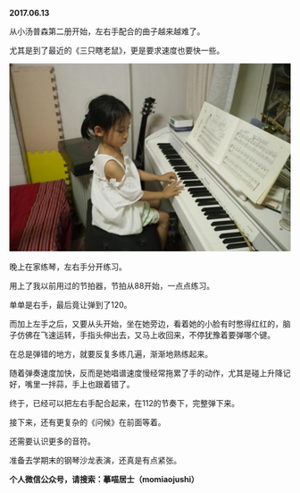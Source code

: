 
          
            
**2017.06.13**

从小汤普森第二册开始，左右手配合的曲子越来越难了。

尤其是到了最近的《三只瞎老鼠》，更是要求速度也要快一些。




![](img/51001-113d6e63b6b8eda2.JPG)




晚上在家练琴，左右手分开练习。

用上了我以前用过的节拍器，节拍从88开始，一点点练习。

单单是右手，最后竟让弹到了120。

而加上左手之后，又要从头开始，坐在她旁边，看着她的小脸有时憋得红红的，脑子仿佛在飞速运转，手指头伸出去，又马上收回来，不停犹豫着要弹哪个键。

在总是弹错的地方，就要反复多练几遍，渐渐地熟练起来。

随着弹奏速度加快，反而是她唱谱速度慢经常拖累了手的动作，尤其是碰上升降记好，嘴里一拌蒜，手上也跟着错了。

终于，已经可以把左右手配合起来，在112的节奏下，完整弹下来。

接下来，还有更复杂的《问候》在前面等着。

还需要认识更多的音符。

准备去学期末的钢琴沙龙表演，还真是有点紧张。


**个人微信公众号，请搜索：摹喵居士（momiaojushi）**

          
        
